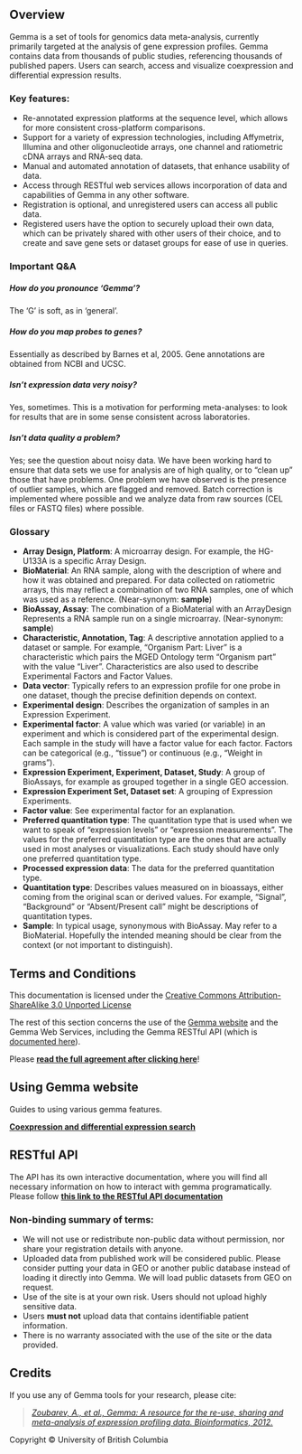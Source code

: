 ## Overview
Gemma is a set of tools for genomics data meta-analysis, currently primarily targeted at the analysis of gene expression profiles. Gemma contains data from thousands of public studies, referencing thousands of published papers. Users can search, access and visualize coexpression and differential expression results.

### Key features:
- Re-annotated expression platforms at the sequence level, which allows for more consistent cross-platform comparisons.
- Support for a variety of expression technologies, including Affymetrix, Illumina and other oligonucleotide arrays, one channel and ratiometric cDNA arrays and RNA-seq data.
- Manual and automated annotation of datasets, that enhance usability of data.
- Access through RESTful web services allows incorporation of data and capabilities of Gemma in any other software.
- Registration is optional, and unregistered users can access all public data.
- Registered users have the option to securely upload their own data, which can be privately shared with other users of their choice, and to create and save gene sets or dataset groups for ease of use in queries.

### Important Q&A
##### How do you pronounce ‘Gemma’?
The ‘G’ is soft, as in ‘general’.

##### How do you map probes to genes?
Essentially as described by Barnes et al, 2005. Gene annotations are obtained from NCBI and UCSC.

##### Isn’t expression data very noisy?
Yes, sometimes. This is a motivation for performing meta-analyses: to look for results that are in some sense consistent across laboratories.

##### Isn’t data quality a problem?
Yes; see the question about noisy data. We have been working hard to ensure that data sets we use for analysis are of high quality, or to “clean up” those that have problems. One problem we have observed is the presence of outlier samples, which are flagged and removed. Batch correction is implemented where possible and we analyze data from raw sources (CEL files or FASTQ files) where possible.

### Glossary
- **Array Design, Platform**: A microarray design. For example, the HG-U133A is a specific Array Design.
- **BioMaterial**: An RNA sample, along with the description of where and how it was obtained and prepared. For data collected on ratiometric arrays, this may reflect a combination of two RNA samples, one of which was used as a reference. (Near-synonym: **sample**)
- **BioAssay, Assay**: The combination of a BioMaterial with an ArrayDesign Represents a RNA sample run on a single microarray. (Near-synonym: **sample**)
- **Characteristic, Annotation, Tag**: A descriptive annotation applied to a dataset or sample. For example, “Organism Part: Liver” is a characteristic which pairs the MGED Ontology term “Organism part” with the value “Liver”. Characteristics are also used to describe Experimental Factors and Factor Values.
- **Data vector**: Typically refers to an expression profile for one probe in one dataset, though the precise definition depends on context.
- **Experimental design**: Describes the organization of samples in an Expression Experiment.
- **Experimental factor**: A value which was varied (or variable) in an experiment and which is considered part of the experimental design. Each sample in the study will have a factor value for each factor. Factors can be categorical (e.g., “tissue”) or continuous (e.g., “Weight in grams”).
- **Expression Experiment, Experiment, Dataset, Study**: A group of BioAssays, for example as grouped together in a single GEO accession.
- **Expression Experiment Set, Dataset set**: A grouping of Expression Experiments.
- **Factor value**: See experimental factor for an explanation.
- **Preferred quantitation type**: The quantitation type that is used when we want to speak of “expression levels” or “expression measurements”. The values for the preferred quantitation type are the ones that are actually used in most analyses or visualizations. Each study should have only one preferred quantitation type.
- **Processed expression data**: The data for the preferred quantitation type.
- **Quantitation type**: Describes values measured on in bioassays, either coming from the original scan or derived values. For example, “Signal”, “Background” or “Absent/Present call” might be descriptions of quantitation types.
- **Sample**: In typical usage, synonymous with BioAssay. May refer to a BioMaterial. Hopefully the intended meaning should be clear from the context (or not important to distinguish).

## Terms and Conditions 
This documentation is licensed under the [Creative Commons Attribution-ShareAlike 3.0 Unported License](https://creativecommons.org/licenses/by-sa/3.0/)

The rest of this section concerns the use of the [Gemma website](https://gemma.msl.ubc.ca/) and the Gemma Web Services, including the Gemma RESTful API (which is [documented here](https://gemma.msl.ubc.ca/resources/restapidocs/)).

Please **[read the full agreement after clicking here](terms.md)**!

## Using Gemma website
Guides to using various gemma features.

**[Coexpression and differential expression search](search.md)**

## RESTful API
The API has its own interactive documentation, where you will find all necessary information on how to interact with gemma
programatically. 
Please follow **[this link to the RESTful API documentation](https://gemma.msl.ubc.ca/resources/restapidocs/)**

### Non-binding summary of terms:
- We will not use or redistribute non-public data without permission, nor share your registration details with anyone.
- Uploaded data from published work will be considered public. Please consider putting your data in GEO or another public database instead of loading it directly into Gemma. We will load public datasets from GEO on request.
- Use of the site is at your own risk. Users should not upload highly sensitive data.
- Users **must not** upload data that contains identifiable patient information.
- There is no warranty associated with the use of the site or the data provided.

## Credits
If you use any of Gemma tools for your research, please cite:
> *[Zoubarev, A., et al., Gemma: A resource for the re-use, sharing and meta-analysis of expression profiling data. Bioinformatics, 2012.](http://dx.doi.org/doi:10.1093/bioinformatics/bts430)*

Copyright © University of British Columbia
